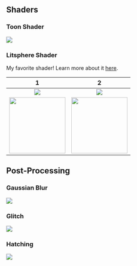 ## Shaders

### Toon Shader
![](https://github.com/sknop8/Project5-Shaders/blob/d00d91bb59e3c7e84c3ea869ee8c98324e7ba8f3/imgs/toon.png)

### Litsphere Shader
My favorite shader! Learn more about it [here](http://www.ppsloan.org/publications/LitSphere.pdf).

1             |  2
:-------------------------:|:-------------------------:
![](https://github.com/sknop8/Project5-Shaders/blob/d00d91bb59e3c7e84c3ea869ee8c98324e7ba8f3/imgs/litsphere1.png)  |  ![](https://github.com/sknop8/Project5-Shaders/blob/d00d91bb59e3c7e84c3ea869ee8c98324e7ba8f3/imgs/litsphere2.png)
<img src="https://github.com/sknop8/Project5-Shaders/blob/master/src/assets/gold4.png" width="150px">  |  <img src="https://github.com/sknop8/Project5-Shaders/blob/master/src/assets/cloudy.png" width="150px">

## Post-Processing

### Gaussian Blur 
![](https://github.com/sknop8/Project5-Shaders/blob/d00d91bb59e3c7e84c3ea869ee8c98324e7ba8f3/imgs/blur.png)

### Glitch
![](https://github.com/sknop8/Project5-Shaders/blob/d00d91bb59e3c7e84c3ea869ee8c98324e7ba8f3/imgs/glitch.png)

### Hatching
![](https://github.com/sknop8/Project5-Shaders/blob/d00d91bb59e3c7e84c3ea869ee8c98324e7ba8f3/imgs/hatching.png)
